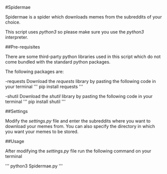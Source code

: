 #Spidermae

Spidermae is a spider which downloads memes from the subreddits of your choice.

This script uses *python3* so please make sure you use the *python3* interpreter.

##Pre-requisites

There are some third-party python libraries used in this script which do not come bundled with the standard python packages.

The following packages are:

-requests
Download the *requests* library by pasting the following code in your terminal
'''
pip install requests
'''

-shutil
Download the *shutil* library by pasting the following code in your terminal
'''
pip install shutil
'''

##Settings

Modify the *settings.py* file and enter the subreddits where you want to download your memes from. You can also specify the directory in which you want your memes to be stored.

##Usage

After modifying the *settings.py* file run the following command on your terminal

'''
python3 Spidermae.py
'''
